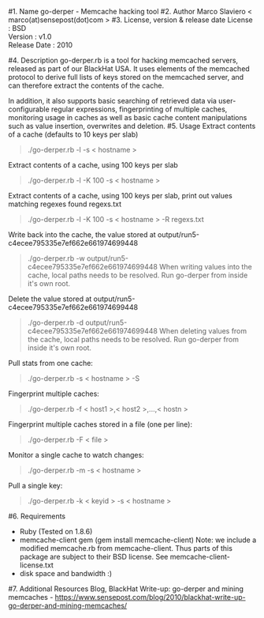 #1. Name
go-derper - Memcache hacking tool
#2. Author
Marco Slaviero < marco(at)sensepost(dot)com >
#3. License, version & release date
License : BSD  
Version : v1.0  
Release Date : 2010

#4. Description
go-derper.rb is a tool for hacking memcached servers, released as part of our BlackHat USA. It uses elements of the memcached protocol to derive full lists of keys stored on the memcached server, and can therefore extract the contents of the cache.

In addition, it also supports basic searching of retrieved data via user-configurable regular expressions, fingerprinting of multiple caches, monitoring usage in caches as well as basic cache content manipulations such as value insertion, overwrites and deletion.
#5. Usage
Extract contents of a cache (defaults to 10 keys per slab)
> ./go-derper.rb -l -s < hostname >

Extract contents of a cache, using 100 keys per slab
> ./go-derper.rb -l -K 100 -s < hostname >

Extract contents of a cache, using 100 keys per slab, print out values matching regexes found regexs.txt
> ./go-derper.rb -l -K 100 -s < hostname > -R regexs.txt

Write back into the cache, the value stored at output/run5-c4ecee795335e7ef662e661974699448
> ./go-derper.rb -w output/run5-c4ecee795335e7ef662e661974699448
When writing values into the cache, local paths needs to be resolved. Run go-derper from inside it's
own root.

Delete the value stored at output/run5-c4ecee795335e7ef662e661974699448
> ./go-derper.rb -d output/run5-c4ecee795335e7ef662e661974699448
When deleting values from the cache, local paths needs to be resolved. Run go-derper from inside it's
own root.

Pull stats from one cache:
> ./go-derper.rb -s < hostname > -S

Fingerprint multiple caches:
> ./go-derper.rb -f < host1 >,< host2 >,...,< hostn >

Fingerprint multiple caches stored in a file (one per line):
> ./go-derper.rb -F < file >

Monitor a single cache to watch changes:
> ./go-derper.rb -m -s < hostname > 

Pull a single key:
> ./go-derper.rb -k < keyid > -s < hostname >

#6. Requirements
- Ruby (Tested on 1.8.6)
- memcache-client gem (gem install memcache-client)
Note: we include a modified memcache.rb from memcache-client. Thus parts of this package
are subject to their BSD license. See memcache-client-license.txt
- disk space and bandwidth :)

#7. Additional Resources 
Blog, BlackHat Write-up: go-derper and mining memcaches - https://www.sensepost.com/blog/2010/blackhat-write-up-go-derper-and-mining-memcaches/
